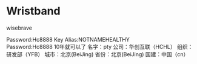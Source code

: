 # Wristband
wisebrave

Password:Hc8888
Key 
 Alias:NOTNAMEHEALTHY   
 Password:Hc8888
 10年就可以了
 名字：pty
 公司：华创互联（HCHL）
 组织：研发部（YFB）
 城市：北京(BeiJing)
 省份：北京(BeiJing)
 国建：中国（cn）
